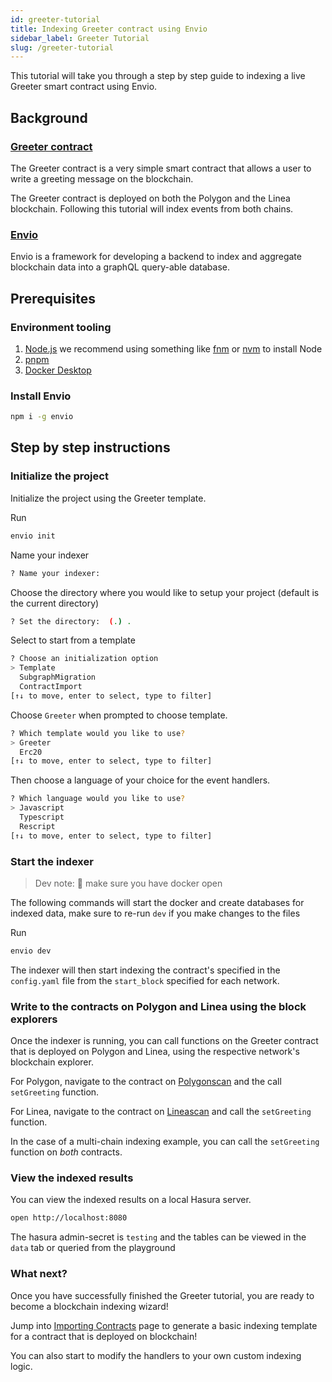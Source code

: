 ```yaml
---
id: greeter-tutorial
title: Indexing Greeter contract using Envio
sidebar_label: Greeter Tutorial
slug: /greeter-tutorial
---
```


This tutorial will take you through a step by step guide to indexing a live Greeter smart contract using Envio.

<!-- TOC start (generated with https://github.com/derlin/bitdowntoc) -->

<!-- - [Background](#background)
  * [Greeter contract](#greeter-contract)
  * [Hardhat](#hardhat)
  * [Envio](#envio)
- [Pre-requisites](#pre-requisites)
  * [Environment tooling](#environment-tooling)
  * [Install Envio](#install-envio)
- [Step by step instructions](#step-by-step-instructions)
  * [1. Create the project folders](#1-create-the-project-folders)
  * [2. Initialize the indexer](#2-initialize-the-indexer)
  * [3. Run our docker containers for local development](#3-run-our-docker-containers-for-local-development)
  * [4. Clone the contracts repository](#4-clone-the-contracts-repository)
  * [5. Deploy the contracts](#5-deploy-the-contracts)
  * [6. Start indexing!](#6-start-indexing)
  * [A couple extras](#a-couple-extras) -->

<!-- TOC end -->

## Background

### [Greeter contract](https://github.com/Float-Capital/hardhat-template)

The Greeter contract is a very simple smart contract that allows a user to write a greeting message on the blockchain.

The Greeter contract is deployed on both the Polygon and the Linea blockchain. Following this tutorial will index events from both chains.

### [Envio](https://envio.dev)

Envio is a framework for developing a backend to index and aggregate blockchain data into a graphQL query-able database.

## Prerequisites

### Environment tooling

1. [<ins>Node.js</ins>](https://nodejs.org/en/download/current) we recommend using something like [fnm](https://github.com/Schniz/fnm) or [nvm](https://github.com/nvm-sh/nvm) to install Node
1. [<ins>pnpm</ins>](https://pnpm.io/installation)
1. [<ins>Docker Desktop</ins>](https://www.docker.com/products/docker-desktop/)

### Install Envio

```bash
npm i -g envio
```

## Step by step instructions

### Initialize the project

Initialize the project using the Greeter template.

Run

```bash
envio init
```

Name your indexer

```bash
? Name your indexer:
```

Choose the directory where you would like to setup your project (default is the current directory)

```bash
? Set the directory:  (.) .
```

Select to start from a template

```bash
? Choose an initialization option
> Template
  SubgraphMigration
  ContractImport
[↑↓ to move, enter to select, type to filter]
```

Choose `Greeter` when prompted to choose template.

```bash
? Which template would you like to use?
> Greeter
  Erc20
[↑↓ to move, enter to select, type to filter]
```

Then choose a language of your choice for the event handlers.

```bash
? Which language would you like to use?
> Javascript
  Typescript
  Rescript
[↑↓ to move, enter to select, type to filter]
```

### Start the indexer

> Dev note: 📢 make sure you have docker open

The following commands will start the docker and create databases for indexed data, make sure to re-run `dev` if you make changes to the files

Run

```bash
envio dev
```

The indexer will then start indexing the contract's specified in the `config.yaml` file from the `start_block` specified for each network.

### Write to the contracts on Polygon and Linea using the block explorers

Once the indexer is running, you can call functions on the Greeter contract that is deployed on Polygon and Linea, using the respective network's blockchain explorer.

For Polygon, navigate to the contract on [Polygonscan](https://polygonscan.com/address/0x9D02A17dE4E68545d3a58D3a20BbBE0399E05c9c#writeContract) and the call `setGreeting` function.

For Linea, navigate to the contract on [Lineascan](https://lineascan.build/address/0xdEe21B97AB77a16B4b236F952e586cf8408CF32A#writeContract) and call the `setGreeting` function.

In the case of a multi-chain indexing example, you can call the `setGreeting` function on _both_ contracts.

### View the indexed results

You can view the indexed results on a local Hasura server.

```bash
open http://localhost:8080
```

The hasura admin-secret is `testing` and the tables can be viewed in the `data` tab or queried from the playground

### What next?

Once you have successfully finished the Greeter tutorial, you are ready to become a blockchain indexing wizard!

Jump into [Importing Contracts](./contract-import.md) page to generate a basic indexing template for a contract that is deployed on blockchain!

You can also start to modify the handlers to your own custom indexing logic.
